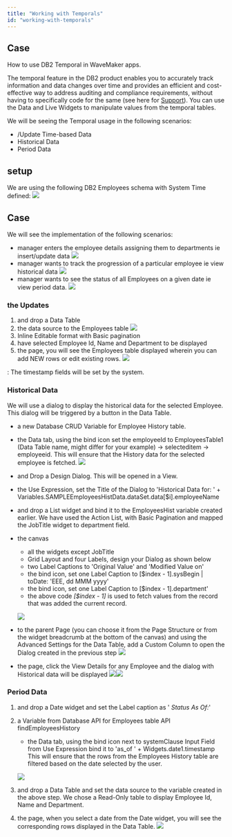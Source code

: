```yaml
---
title: "Working with Temporals"
id: "working-with-temporals"
---
```


## Case

How to use DB2 Temporal in WaveMaker apps.

The temporal feature in the DB2 product enables you to accurately track information and data changes over time and provides an efficient and cost-effective way to address auditing and compliance requirements, without having to specifically code for the same (see here for [Support](/learn/app-development/services/database-services/temporal-support/)). You can use the Data and Live Widgets to manipulate values from the temporal tables.

We will be seeing the Temporal usage in the following scenarios:

- /Update Time-based Data
- Historical Data
- Period Data

## setup

We are using the following DB2 Employees schema with System Time defined: [![](../assets/dbtemp_ex1.png)](../assets/dbtemp_ex1.png)

## Case

We will see the implementation of the following scenarios:

- manager enters the employee details assigning them to departments ie insert/update data [![](../assets/dbtemp_ex2.png)](../assets/dbtemp_ex2.png)
- manager wants to track the progression of a particular employee ie view historical data [![](../assets/dbtemp_ex3.png)](../assets/dbtemp_ex3.png)
- manager wants to see the status of all Employees on a given date ie view period data. [![](../assets/dbtemp_ex4.png)](../assets/dbtemp_ex4.png)

### the Updates

1. and drop a Data Table
2. the data source to the Employees table [![](../assets/dbtemp_ex2a_dt.png)](../assets/dbtemp_ex2a_dt.png)
3. Inline Editable format with Basic pagination
4. have selected Employee Id, Name and Department to be displayed
5. the page, you will see the Employees table displayed wherein you can add NEW rows or edit existing rows. [![](../assets/dbtemp_ex2a.png)](../assets/dbtemp_ex2a.png)

: The timestamp fields will be set by the system.

### Historical Data

We will use a dialog to display the historical data for the selected Employee. This dialog will be triggered by a button in the Data Table.

- a new Database CRUD Variable for Employee History table.
- the Data tab, using the bind icon set the employeeId to EmployeesTable1 (Data Table name, might differ for your example) -> selecteditem -> employeeid. This will ensure that the History data for the selected employee is fetched. [![](../assets/dbtemp_ex3_var.png)](../assets/dbtemp_ex3_var.png)
- and Drop a Design Dialog. This will be opened in a View.
- the Use Expression, set the Title of the Dialog to 'Historical Data for: ' + Variables.SAMPLEEmployeesHistData.dataSet.data\[$i\].employeeName
- and drop a List widget and bind it to the EmployeesHist variable created earlier. We have used the Action List, with Basic Pagination and mapped the JobTitle widget to department field.
- the canvas
    
    - all the widgets except JobTitle
    - Grid Layout and four Labels, design your Dialog as shown below
    - two Label Captions to 'Original Value' and 'Modified Value on'
    - the bind icon, set one Label Caption to \[$index - 1\].sysBegin | toDate: 'EEE, dd MMM yyyy'
    - the bind icon, set one Label Caption to \[$index - 1\].department'
    - the above code _\[$index - 1\]_ is used to fetch values from the record that was added the current record.
    
    [![](../assets/dbtemp_ex3_dialog.png)](../assets/dbtemp_ex3_dialog.png)
- to the parent Page (you can choose it from the Page Structure or from the widget breadcrumb at the bottom of the canvas) and using the Advanced Settings for the Data Table, add a Custom Column to open the Dialog created in the previous step [![](../assets/dbtemp_ex3_dt.png)](../assets/dbtemp_ex3_dt.png)
- the page, click the View Details for any Employee and the dialog with Historical data will be displayed [![](../assets/dbtemp_ex2.png)](../assets/dbtemp_ex2.png)[![](../assets/dbtemp_ex3.png)](../assets/dbtemp_ex3.png)

### Period Data

1. and drop a Date widget and set the Label caption as ' _Status As Of:_'
2. a Variable from Database API for Employees table API findEmployeesHistory
    
    - the Data tab, using the bind icon next to systemClause Input Field from Use Expression bind it to 'as\_of ' + Widgets.date1.timestamp This will ensure that the rows from the Employees History table are filtered based on the date selected by the user.
    
    [![](../assets/dbtemp_ex5.png)](../assets/dbtemp_ex5.png)
3. and drop a Data Table and set the data source to the variable created in the above step. We chose a Read-Only table to display Employee Id, Name and Department.
4. the page, when you select a date from the Date widget, you will see the corresponding rows displayed in the Data Table. [![](../assets/dbtemp_ex4.png)](../assets/dbtemp_ex4.png)
